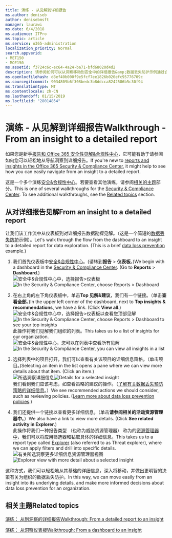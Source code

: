 ```yaml
---
title: 演练 - 从见解到详细报告
ms.author: deniseb
author: denisebmsft
manager: laurawi
ms.date: 6/4/2018
ms.audience: ITPro
ms.topic: article
ms.service: o365-administration
localization_priority: Normal
search.appverid:
- MET150
- MOE150
ms.assetid: f3724c6c-ec64-4a24-ba71-bfd68020d4d2
description: 请参阅如何可以从洞察移动到安全中的详细报告&amp;数据丢失防护示例通过合规性中心。
ms.openlocfilehash: d8ef40b000f9e5fcf7ee1826b020efc95776709c
ms.sourcegitcommit: 9034809b6f308bedc3b8ddcca8242586b5c30f94
ms.translationtype: MT
ms.contentlocale: zh-CN
ms.lasthandoff: 01/15/2019
ms.locfileid: "28014854"
---
```

# <a name="walkthrough---from-an-insight-to-a-detailed-report"></a><span data-ttu-id="1b9ac-103">演练 - 从见解到详细报告</span><span class="sxs-lookup"><span data-stu-id="1b9ac-103">Walkthrough - From an insight to a detailed report</span></span>

<span data-ttu-id="1b9ac-104">如果您是新手[报告和 Office 365 安全性见解&amp;合规性中心](reports-and-insights-in-security-and-compliance.md)，它可能有助于请参阅如何您可以轻松地从导航洞察到详细报告。</span><span class="sxs-lookup"><span data-stu-id="1b9ac-104">If you're new to [reports and insights in the Office 365 Security &amp; Compliance Center](reports-and-insights-in-security-and-compliance.md), it might help to see how you can easily navigate from an insight to a detailed report.</span></span> 
  
<span data-ttu-id="1b9ac-p101">这是一个多个演练[安全&amp;合规性中心](https://protection.office.com)。若要查看其他演练，请参阅[相关的主题](#related-topics)部分。</span><span class="sxs-lookup"><span data-stu-id="1b9ac-p101">This is one of several walkthroughs for the [Security &amp; Compliance Center](https://protection.office.com). To see additional walkthroughs, see the [Related topics](#related-topics) section.</span></span> 
  
## <a name="from-an-insight-to-a-detailed-report"></a><span data-ttu-id="1b9ac-107">从对详细报告见解</span><span class="sxs-lookup"><span data-stu-id="1b9ac-107">From an insight to a detailed report</span></span>

<span data-ttu-id="1b9ac-p102">让我们该工作流中从仪表板到对详细报告数据勘探见解。（这是一个简短的[数据丢失防护](data-loss-prevention-policies.md)示例）。</span><span class="sxs-lookup"><span data-stu-id="1b9ac-p102">Let's walk through the flow from the dashboard to an insight to a detailed report for data exploration. (This is a brief [data loss prevention](data-loss-prevention-policies.md) example.)</span></span> 
  
1. <span data-ttu-id="1b9ac-p103">我们首先仪表板中[安全&amp;合规性中心](https://protection.office.com)。(请转到**报告** \> **仪表板**。)</span><span class="sxs-lookup"><span data-stu-id="1b9ac-p103">We begin with a dashboard in the [Security &amp; Compliance Center](https://protection.office.com). (Go to **Reports** \> **Dashboard**.)</span></span><br/><span data-ttu-id="1b9ac-112">![安全中&amp;合规性中心中，选择报告\>仪表板](media/2a668c3d-3fa3-4e37-8149-46989b33ae8c.png)</span><span class="sxs-lookup"><span data-stu-id="1b9ac-112">![In the Security &amp; Compliance Center, choose Reports \> Dashboard](media/2a668c3d-3fa3-4e37-8149-46989b33ae8c.png)</span></span>
  
2. <span data-ttu-id="1b9ac-p104">在右上角的左下角仪表板中，单击**Top 见解&amp;建议**，我们有一个链接。（单击**查看全部**。)</span><span class="sxs-lookup"><span data-stu-id="1b9ac-p104">In the upper left corner of the dashboard, next to **Top insights &amp; recommendations**, we have a link. (Click **View all**.)</span></span><br/><span data-ttu-id="1b9ac-115">![安全中&amp;合规性中心中，选择报告\>仪表板以查看您顶部见解](media/9bb64e11-494f-40a4-ab3d-8d3c7789f300.png)</span><span class="sxs-lookup"><span data-stu-id="1b9ac-115">![In the Security &amp; Compliance Center, choose Reports \> Dashboard to see your top insights](media/9bb64e11-494f-40a4-ab3d-8d3c7789f300.png)</span></span><br/><span data-ttu-id="1b9ac-116">此操作将我们见解我们组织的列表。</span><span class="sxs-lookup"><span data-stu-id="1b9ac-116">This takes us to a list of insights for our organization.</span></span><br/><span data-ttu-id="1b9ac-117">![安全中&amp;合规性中心，您可以在列表中查看所有见解](media/1289af77-bf5a-444a-97a1-03d8a83f75a9.png)</span><span class="sxs-lookup"><span data-stu-id="1b9ac-117">![In the Security &amp; Compliance Center, you can view all insights in a list](media/1289af77-bf5a-444a-97a1-03d8a83f75a9.png)</span></span>
  
3. <span data-ttu-id="1b9ac-p105">选择列表中的项目打开，我们可以查看有关该项目的详细信息窗格。（单击项目。)</span><span class="sxs-lookup"><span data-stu-id="1b9ac-p105">Selecting an item in the list opens a pane where we can view more details about that item. (Click an item.)</span></span><br/><span data-ttu-id="1b9ac-120">![所选洞察详细信息](media/dcbb389f-23b0-4031-b789-4a49068af85a.png)</span><span class="sxs-lookup"><span data-stu-id="1b9ac-120">![Details for a selected insight](media/dcbb389f-23b0-4031-b789-4a49068af85a.png)</span></span><br/><span data-ttu-id="1b9ac-p106">我们看到我们应该考虑，如查看策略的建议的操作。（[了解有关数据丢失预防策略的详细信息](data-loss-prevention-policies.md)。）</span><span class="sxs-lookup"><span data-stu-id="1b9ac-p106">We see recommended actions we should consider, such as reviewing policies. ([Learn more about data loss prevention policies](data-loss-prevention-policies.md).)</span></span>
    
4. <span data-ttu-id="1b9ac-p107">我们还提供一个链接以查看更多详细信息。（单击**请参阅相关的活动资源管理器中**。）</span><span class="sxs-lookup"><span data-stu-id="1b9ac-p107">We also have a link to view more details. (Click **See related activity in Explorer**.)</span></span><br/><span data-ttu-id="1b9ac-125">此操作将我们一种报告类型 （也称为威胁资源管理器） 称为的[资源管理器中](use-explorer-in-security-and-compliance.md)，我们可以将应用筛选器和钻取具体的详细信息。</span><span class="sxs-lookup"><span data-stu-id="1b9ac-125">This takes us to a report type called [Explorer](use-explorer-in-security-and-compliance.md) (also referred to as Threat explorer), where we can apply filters and drill into specific details.</span></span><br/><span data-ttu-id="1b9ac-126">![有关所选洞察更多详细信息资源管理器视图](media/3ad15b15-7158-44b7-beda-013351bd868e.png)</span><span class="sxs-lookup"><span data-stu-id="1b9ac-126">![Explorer view with more detail about a selected insight](media/3ad15b15-7158-44b7-beda-013351bd868e.png)</span></span>
  
<span data-ttu-id="1b9ac-127">这种方式，我们可以轻松地从其基础的详细信息，深入将移动，并做出更明智的决策有关为组织的数据丢失防护。</span><span class="sxs-lookup"><span data-stu-id="1b9ac-127">In this way, we can move easily from an insight into its underlying details, and make more informed decisions about data loss prevention for an organization.</span></span>
  
## <a name="related-topics"></a><span data-ttu-id="1b9ac-128">相关主题</span><span class="sxs-lookup"><span data-stu-id="1b9ac-128">Related topics</span></span>

[<span data-ttu-id="1b9ac-129">演练： 从到洞察的详细报告</span><span class="sxs-lookup"><span data-stu-id="1b9ac-129">Walkthrough: From a detailed report to an insight</span></span>](from-a-detailed-report-to-an-insight.md)
  
[<span data-ttu-id="1b9ac-130">演练： 从洞察仪表板</span><span class="sxs-lookup"><span data-stu-id="1b9ac-130">Walkthrough: From a dashboard to an insight</span></span>](from-a-dashboard-to-an-insight.md)
  

